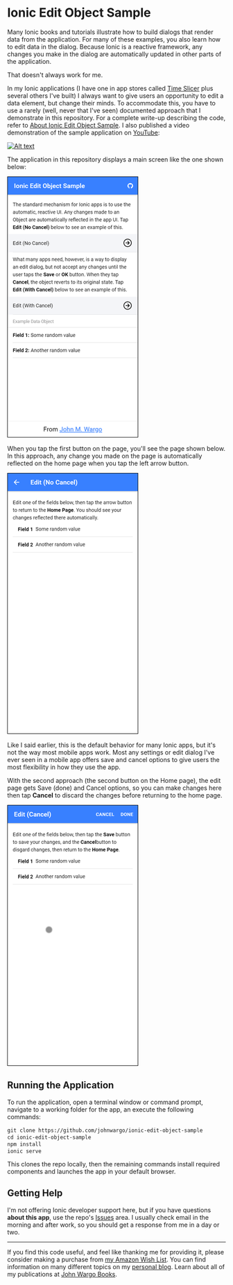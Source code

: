 # Ionic Edit Object Sample

Many Ionic books and tutorials illustrate how to build dialogs that render data from the application. For many of these examples, you also learn how to edit data in the dialog. Because Ionic is a reactive framework, any changes you make in the dialog are automatically updated in other parts of the application.

That doesn't always work for me.

In my Ionic applications (I have one in app stores called [Time Slicer](https://timeslicer.app) plus several others I've built) I always want to give users an opportunity to edit a data element, but change their minds. To accommodate this, you have to use a rarely (well, never that I've seen) documented approach that I demonstrate in this repository.  For a complete write-up describing the code, refer to [About Ionic Edit Object Sample](https://github.com/johnwargo/ionic-edit-object-sample/blob/master/about.md). I also published a video demonstration of the sample application on [YouTube](https://www.youtube.com/watch?v=nJPmmxR8_iY):

[![Alt text](https://img.youtube.com/vi/nJPmmxR8_iY/0.jpg)](https://www.youtube.com/watch?v=nJPmmxR8_iY)

The application in this repository displays a main screen like the one shown below:

![Home Page](images/home.png)

When you tap the first button on the page, you'll see the page shown below. In this approach, any change you made on the page is automatically reflected on the home page when you tap the left arrow button.

![Edit 1](images/edit1.png)

Like I said earlier, this is the default behavior for many Ionic apps, but it's not the way most mobile apps work. Most any settings or edit dialog I've ever seen in a mobile app offers save and cancel options to give users the most flexibility in how they use the app.

With the second approach (the second button on the Home page), the edit page gets Save (done) and Cancel options, so you can make changes here then tap **Cancel** to discard the changes before returning to the home page.

![Edit 2](images/edit2.png)

## Running the Application

To run the application, open a terminal window or command prompt, navigate to a working folder for the app, an execute the following commands:

```shell
git clone https://github.com/johnwargo/ionic-edit-object-sample
cd ionic-edit-object-sample
npm install
ionic serve
```

This clones the repo locally, then the remaining commands install required components and launches the app in your default browser.

## Getting Help

I'm not offering Ionic developer support here, but if you have questions **about this app**, use the repo's [Issues](https://github.com/johnwargo/ionic-edit-object-sample/issues) area. I usually check email in the morning and after work, so you should get a response from me in a day or two.

***

If you find this code useful, and feel like thanking me for providing it, please consider making a purchase from [my Amazon Wish List](https://amzn.com/w/1WI6AAUKPT5P9). You can find information on many different topics on my [personal blog](http://www.johnwargo.com). Learn about all of my publications at [John Wargo Books](http://www.johnwargobooks.com).

